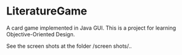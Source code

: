 # LiteratureGame

A card game implemented in Java GUI. This is a project for learning Objective-Oriented Design.

See the screen shots at the folder /screen shots/..

